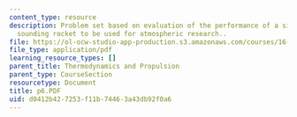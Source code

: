 ```yaml
---
content_type: resource
description: Problem set based on evaluation of the performance of a single stage
  sounding rocket to be used for atmospheric research..
file: https://ol-ocw-studio-app-production.s3.amazonaws.com/courses/16-01-unified-engineering-i-ii-iii-iv-fall-2005-spring-2006/d0412b427253f11b74463a43db92f0a6_p6.PDF
file_type: application/pdf
learning_resource_types: []
parent_title: Thermodynamics and Propulsion
parent_type: CourseSection
resourcetype: Document
title: p6.PDF
uid: d0412b42-7253-f11b-7446-3a43db92f0a6
---
```

